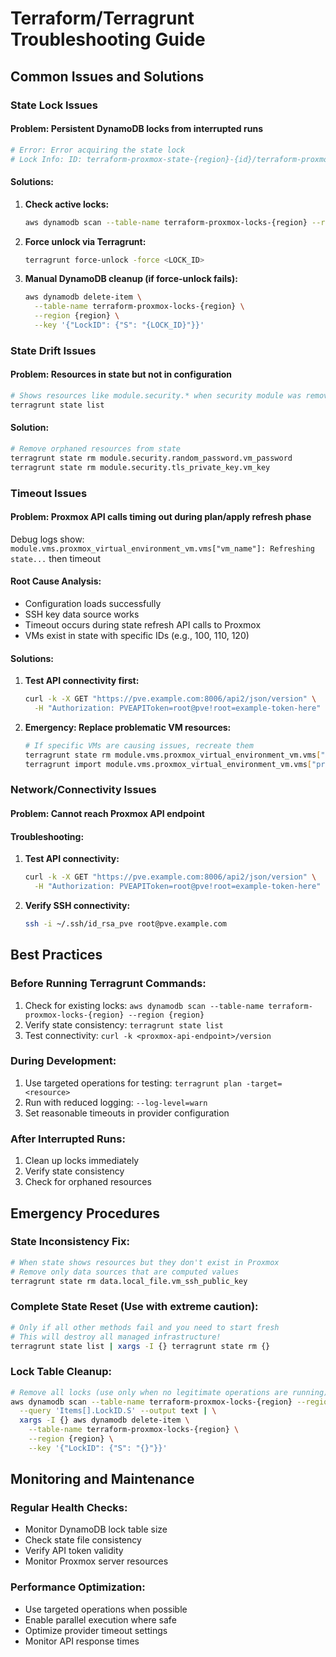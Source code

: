 # Terraform/Terragrunt Troubleshooting Guide

## Common Issues and Solutions

### State Lock Issues

#### Problem: Persistent DynamoDB locks from interrupted runs
```bash
# Error: Error acquiring the state lock
# Lock Info: ID: terraform-proxmox-state-{region}-{id}/terraform-proxmox/./terraform.tfstate-md5
```

#### Solutions:
1. **Check active locks:**
   ```bash
   aws dynamodb scan --table-name terraform-proxmox-locks-{region} --region us-east-2
   ```

2. **Force unlock via Terragrunt:**
   ```bash
   terragrunt force-unlock -force <LOCK_ID>
   ```

3. **Manual DynamoDB cleanup (if force-unlock fails):**
   ```bash
   aws dynamodb delete-item \
     --table-name terraform-proxmox-locks-{region} \
     --region {region} \
     --key '{"LockID": {"S": "{LOCK_ID}"}}'
   ```

### State Drift Issues

#### Problem: Resources in state but not in configuration
```bash
# Shows resources like module.security.* when security module was removed
terragrunt state list
```

#### Solution:
```bash
# Remove orphaned resources from state
terragrunt state rm module.security.random_password.vm_password
terragrunt state rm module.security.tls_private_key.vm_key
```

### Timeout Issues

#### Problem: Proxmox API calls timing out during plan/apply refresh phase
Debug logs show: `module.vms.proxmox_virtual_environment_vm.vms["vm_name"]: Refreshing state...` then timeout

#### Root Cause Analysis:
- Configuration loads successfully
- SSH key data source works
- Timeout occurs during state refresh API calls to Proxmox
- VMs exist in state with specific IDs (e.g., 100, 110, 120)

#### Solutions:
1. **Test API connectivity first:**
   ```bash
   curl -k -X GET "https://pve.example.com:8006/api2/json/version" \
     -H "Authorization: PVEAPIToken=root@pve!root=example-token-here" --max-time 10
   ```

2. **Emergency: Replace problematic VM resources:**
   ```bash
   # If specific VMs are causing issues, recreate them
   terragrunt state rm module.vms.proxmox_virtual_environment_vm.vms["problematic-vm"]
   terragrunt import module.vms.proxmox_virtual_environment_vm.vms["problematic-vm"] <vm-id>
   ```

### Network/Connectivity Issues

#### Problem: Cannot reach Proxmox API endpoint

#### Troubleshooting:
1. **Test API connectivity:**
   ```bash
   curl -k -X GET "https://pve.example.com:8006/api2/json/version" \
     -H "Authorization: PVEAPIToken=root@pve!root=example-token-here"
   ```

2. **Verify SSH connectivity:**
   ```bash
   ssh -i ~/.ssh/id_rsa_pve root@pve.example.com
   ```

## Best Practices

### Before Running Terragrunt Commands:
1. Check for existing locks: `aws dynamodb scan --table-name terraform-proxmox-locks-{region} --region {region}`
2. Verify state consistency: `terragrunt state list`
3. Test connectivity: `curl -k <proxmox-api-endpoint>/version`

### During Development:
1. Use targeted operations for testing: `terragrunt plan -target=<resource>`
2. Run with reduced logging: `--log-level=warn`
3. Set reasonable timeouts in provider configuration

### After Interrupted Runs:
1. Clean up locks immediately
2. Verify state consistency
3. Check for orphaned resources

## Emergency Procedures

### State Inconsistency Fix:
```bash
# When state shows resources but they don't exist in Proxmox
# Remove only data sources that are computed values
terragrunt state rm data.local_file.vm_ssh_public_key
```

### Complete State Reset (Use with extreme caution):
```bash
# Only if all other methods fail and you need to start fresh
# This will destroy all managed infrastructure!
terragrunt state list | xargs -I {} terragrunt state rm {}
```

### Lock Table Cleanup:
```bash
# Remove all locks (use only when no legitimate operations are running)
aws dynamodb scan --table-name terraform-proxmox-locks-{region} --region {region} \
  --query 'Items[].LockID.S' --output text | \
  xargs -I {} aws dynamodb delete-item \
    --table-name terraform-proxmox-locks-{region} \
    --region {region} \
    --key '{"LockID": {"S": "{}"}}'
```

## Monitoring and Maintenance

### Regular Health Checks:
- Monitor DynamoDB lock table size
- Check state file consistency
- Verify API token validity
- Monitor Proxmox server resources

### Performance Optimization:
- Use targeted operations when possible
- Enable parallel execution where safe
- Optimize provider timeout settings
- Monitor API response times
